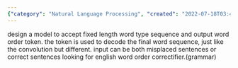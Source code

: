 ```yaml
---
{"category": "Natural Language Processing", "created": "2022-07-18T03:45:56.000Z", "date": "2022-07-18 03:45:56", "description": "This article discusses a model design for correcting sentence word order, using fixed length input sequences and outputting word order tokens for decoding final word sequences. The model can handle both misplaced sentences or correct ones, focusing on English grammar improvement.", "modified": "2022-08-18T16:24:07.333Z", "tags": ["NLP", "stub", "text corrector"], "title": "Sentence Word order corrector"}
---
```

design a model to accept fixed length word type sequence and output word order token. the token is used to decode the final word sequence, just like the convolution but different.
input can be both misplaced sentences or correct sentences
looking for english word order correctifier.(grammar)